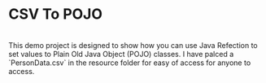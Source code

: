 # CSV To POJO
<br/>
This demo project is designed to show how you can use Java Refection to set values to Plain Old Java Object (POJO) classes. I have palced a `PersonData.csv` in the resource folder for easy of access for anyone to access.

